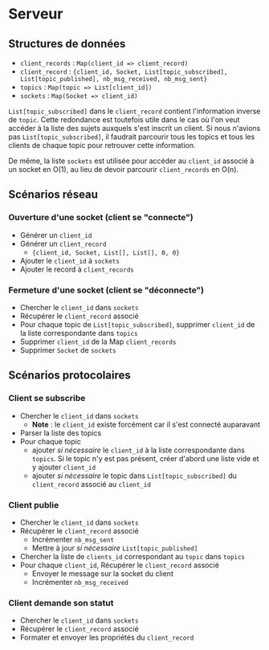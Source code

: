 # Serveur
## Structures de données
- `client_records` : `Map(client_id => client_record)`
- `client_record` : `{client_id, Socket, List[topic_subscribed], List[topic_published], nb_msg_received, nb_msg_sent}`
- `topics` : `Map(topic => List[client_id])`
- `sockets` : `Map(Socket => client_id)`

`List[topic_subscribed]` dans le `client_record` contient l'information inverse de `topic`. Cette redondance est toutefois utile dans le cas où l'on veut accéder à la liste des sujets auxquels s'est inscrit un client. Si nous n'avions pas `List[topic_subscribed]`, il faudrait parcourir tous les topics et tous les clients de chaque topic pour retrouver cette information.

De même, la liste `sockets` est utilisée pour accéder au `client_id` associé à un socket en O(1), au lieu de devoir parcourir `client_records` en O(n).

## Scénarios réseau
### Ouverture d'une socket (client se "connecte")
- Générer un `client_id`
- Générer un `client_record`
  * `{client_id, Socket, List[], List[], 0, 0}`
- Ajouter le `client_id` à `sockets`
- Ajouter le record à `client_records`

### Fermeture d'une socket (client se "déconnecte")
- Chercher le `client_id` dans `sockets`
- Récupérer le `client_record` associé
- Pour chaque topic de `List[topic_subscribed]`, supprimer `client_id` de la liste correspondante dans `topics`
- Supprimer `client_id` de la Map `client_records`
- Supprimer `Socket` de `sockets`

## Scénarios protocolaires
### Client se subscribe
- Chercher le `client_id` dans `sockets`
  * **Note** : le `client_id` existe forcément car il s'est connecté auparavant
- Parser la liste des topics
- Pour chaque topic
  * ajouter *si nécessaire* le `client_id` à la liste correspondante dans `topics`. Si le topic n'y est pas présent, créer d'abord une liste vide et y ajouter `client_id`
  * ajouter *si nécessaire* le topic dans `List[topic_subscribed]` du `client_record` associé au `client_id`

### Client publie
- Chercher le `client_id` dans `sockets`
- Récupérer le `client_record` associé
  * Incrémenter `nb_msg_sent`
  * Mettre à jour *si nécessaire* `List[topic_published]`
- Chercher la liste de `clients_id` correspondant au `topic` dans `topics`
- Pour chaque `client_id`, Récupérer le `client_record` associé
  * Envoyer le message sur la socket du client
  * Incrémenter `nb_msg_received`


### Client demande son statut
- Chercher le `client_id` dans `sockets`
- Récupérer le `client_record` associé
- Formater et envoyer les propriétés du `client_record`
